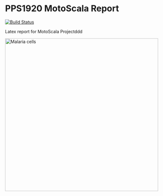 # PPS1920 MotoScala Report

[![Build Status](https://travis-ci.com/Unibo-PPS-1920/pps1920-motoScala-report.svg?token=1mCAaiu62UfzqtUMtaCr&branch=master)](https://travis-ci.com/Unibo-PPS-1920/pps1920-motoScala-report)

Latex report for MotoScala Projectddd

<img src="https://upload.wikimedia.org/wikipedia/commons/2/25/LaTeX_logo.png" alt="Malaria cells" width=500 aligh=center/>
